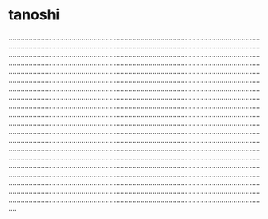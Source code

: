 # tanoshi
....................................................................................................................................................................................................................................................................................................................................................................................................................................................................................................................................................................................................................................................................................................................................................................................................................................................................................................................................................................................................................................................................................................................................................................................................................................................................................................................................................................................................................................................................................................................................................................................................................................................................................................................................................................................................................................................................................................................................................................................................................................................................................................................................................................................................................................................................................................................................................................................................................................................................................................................................................................................
